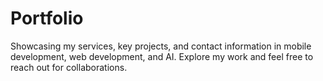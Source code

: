 # Portfolio
Showcasing my services, key projects, and contact information in mobile development, web development, and AI. Explore my work and feel free to reach out for collaborations.
